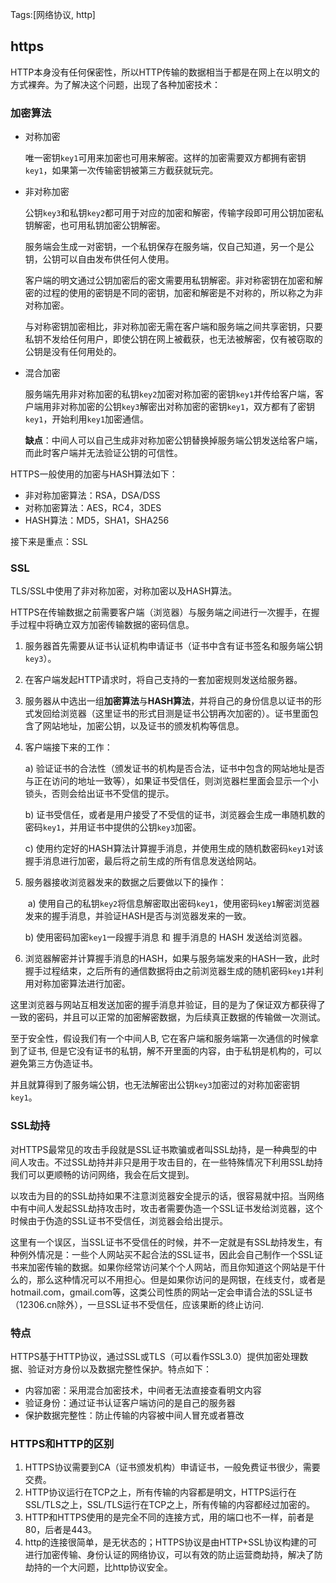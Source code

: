 Tags:[网络协议, http]

## https

HTTP本身没有任何保密性，所以HTTP传输的数据相当于都是在网上在以明文的方式裸奔。为了解决这个问题，出现了各种加密技术：

### 加密算法

* 对称加密

  唯一密钥`key1`可用来加密也可用来解密。这样的加密需要双方都拥有密钥`key1`，如果第一次传输密钥被第三方截获就玩完。

* 非对称加密

  公钥`key3`和私钥`key2`都可用于对应的加密和解密，传输字段即可用公钥加密私钥解密，也可用私钥加密公钥解密。

  服务端会生成一对密钥，一个私钥保存在服务端，仅自己知道，另一个是公钥，公钥可以自由发布供任何人使用。

  客户端的明文通过公钥加密后的密文需要用私钥解密。非对称密钥在加密和解密的过程的使用的密钥是不同的密钥，加密和解密是不对称的，所以称之为非对称加密。

  与对称密钥加密相比，非对称加密无需在客户端和服务端之间共享密钥，只要私钥不发给任何用户，即使公钥在网上被截获，也无法被解密，仅有被窃取的公钥是没有任何用处的。

* 混合加密

  服务端先用非对称加密的私钥`key2`加密对称加密的密钥`key1`并传给客户端，客户端用非对称加密的公钥`key3`解密出对称加密的密钥`key1`，双方都有了密钥`key1`，开始利用`key1`加密通信。

  **缺点**：中间人可以自己生成非对称加密公钥替换掉服务端公钥发送给客户端，而此时客户端并无法验证公钥的可信性。



HTTPS一般使用的加密与HASH算法如下：

- 非对称加密算法：RSA，DSA/DSS
- 对称加密算法：AES，RC4，3DES
- HASH算法：MD5，SHA1，SHA256



接下来是重点：SSL

### SSL

TLS/SSL中使用了非对称加密，对称加密以及HASH算法。

HTTPS在传输数据之前需要客户端（浏览器）与服务端之间进行一次握手，在握手过程中将确立双方加密传输数据的密码信息。

1. 服务器首先需要从证书认证机构申请证书（证书中含有证书签名和服务端公钥`key3`）。

2. 在客户端发起HTTP请求时，将自己支持的一套加密规则发送给服务器。

3. 服务器从中选出一组**加密算法**与**HASH算法**，并将自己的身份信息以证书的形式发回给浏览器（这里证书的形式目测是证书公钥再次加密的）。证书里面包含了网站地址，加密公钥，以及证书的颁发机构等信息。  

4. 客户端接下来的工作：

   a) 验证证书的合法性（颁发证书的机构是否合法，证书中包含的网站地址是否与正在访问的地址一致等），如果证书受信任，则浏览器栏里面会显示一个小锁头，否则会给出证书不受信的提示。  

   b) 证书受信任，或者是用户接受了不受信的证书，浏览器会生成一串随机数的密码`key1`，并用证书中提供的公钥`key3`加密。  

   c) 使用约定好的HASH算法计算握手消息，并使用生成的随机数密码`key1`对该握手消息进行加密，最后将之前生成的所有信息发送给网站。 

5. 服务器接收浏览器发来的数据之后要做以下的操作： 

    a) 使用自己的私钥`key2`将信息解密取出密码`key1`，使用密码`key1`解密浏览器发来的握手消息，并验证HASH是否与浏览器发来的一致。

   b) 使用密码加密`key1`一段握手消息 和 握手消息的 HASH 发送给浏览器。 

6. 浏览器解密并计算握手消息的HASH，如果与服务端发来的HASH一致，此时握手过程结束，之后所有的通信数据将由之前浏览器生成的随机密码`key1`并利用对称加密算法进行加密。 

这里浏览器与网站互相发送加密的握手消息并验证，目的是为了保证双方都获得了一致的密码，并且可以正常的加密解密数据，为后续真正数据的传输做一次测试。

至于安全性，假设我们有一个中间人B, 它在客户端和服务端第一次通信的时候拿到了证书, 但是它没有证书的私钥，解不开里面的内容，由于私钥是机构的，可以避免第三方伪造证书。

并且就算得到了服务端公钥，也无法解密出公钥`key3`加密过的对称加密密钥`key1`。



### SSL劫持

对HTTPS最常见的攻击手段就是SSL证书欺骗或者叫SSL劫持，是一种典型的中间人攻击。不过SSL劫持并非只是用于攻击目的，在一些特殊情况下利用SSL劫持我们可以更顺畅的访问网络，我会在后文提到。

以攻击为目的的SSL劫持如果不注意浏览器安全提示的话，很容易就中招。当网络中有中间人发起SSL劫持攻击时，攻击者需要伪造一个SSL证书发给浏览器，这个时候由于伪造的SSL证书不受信任，浏览器会给出提示。

这里有一个误区，当SSL证书不受信任的时候，并不一定就是有SSL劫持发生，有种例外情况是：一些个人网站买不起合法的SSL证书，因此会自己制作一个SSL证书来加密传输的数据。如果你经常访问某个个人网站，而且你知道这个网站是干什么的，那么这种情况可以不用担心。但是如果你访问的是网银，在线支付，或者是hotmail.com，gmail.com等，这类公司性质的网站一定会申请合法的SSL证书（12306.cn除外），一旦SSL证书不受信任，应该果断的终止访问.



### 特点

HTTPS基于HTTP协议，通过SSL或TLS（可以看作SSL3.0）提供加密处理数据、验证对方身份以及数据完整性保护。特点如下：

- 内容加密：采用混合加密技术，中间者无法直接查看明文内容
- 验证身份：通过证书认证客户端访问的是自己的服务器
- 保护数据完整性：防止传输的内容被中间人冒充或者篡改



### HTTPS和HTTP的区别

1. HTTPS协议需要到CA（证书颁发机构）申请证书，一般免费证书很少，需要交费。
2. HTTP协议运行在TCP之上，所有传输的内容都是明文，HTTPS运行在SSL/TLS之上，SSL/TLS运行在TCP之上，所有传输的内容都经过加密的。
3. HTTP和HTTPS使用的是完全不同的连接方式，用的端口也不一样，前者是80，后者是443。
4. http的连接很简单，是无状态的；HTTPS协议是由HTTP+SSL协议构建的可进行加密传输、身份认证的网络协议，可以有效的防止运营商劫持，解决了防劫持的一个大问题，比http协议安全。











